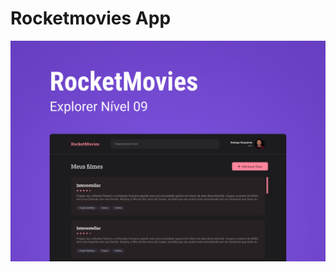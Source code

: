 # Rocketmovies App

<div align="center">
    <img src="./assets/cover.jpg" alt="App by Adriano Santos">
</div>